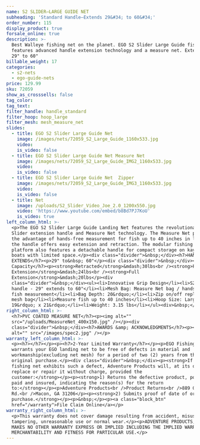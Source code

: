 ```yaml
---
name: S2 SLIDER—LARGE GUIDE NET
subheading: 'Standard Handle—Extends 29&#34; to 60&#34;'
order_number: 115
display_product: true
forsale_online: true
description: >-
  Best Walleye fishing net on the planet. EGO S2 Slider Large Guide fishing net
  features advanced handle extension technology and a measure net. Extends from
  29" to 60"
billable_weight: 17
categories:
  - s2-nets
  - ego-guide-nets
price: 129.99
sku: 72059
show_as_crosssells: false
tag_color:
tag_text:
filter_handle: handle_standard
filter_hoop: hoop_large
filter_mesh: mesh_measure_net
slides:
  - title: EGO S2 Slider Large Guide Net
    image: /images/nets/72059_S2_Large_Guide_1160x533.jpg
    video:
    is_video: false
  - title: EGO S2 Slider Large Guide Net Measure Net
    image: /images/nets/72059_S2_Large_Guide_IMG2_1160x533.jpg
    video:
    is_video: false
  - title: EGO S2 Slider Large Guide Net  Zipper
    image: /images/nets/72059_S2_Large_Guide_IMG3_1160x533.jpg
    video:
    is_video: false
  - title: Net
    image: /uploads/S2_Slider_Video_Joe_2.0_1200x550.jpg
    video: 'https://www.youtube.com/embed/b8Bd7PJ7KoU'
    is_video: true
left_column_html: >-
  <p>The EGO S2 Slider Large Guide Landing Net features the revolutionary S2
  Slider extension handle and Measure Net technology. The Measure Net provides
  the advantage of hands-free measurement for fish up to 40 inches in length and
  the handle offers easy extension and retraction. The modular fishing net
  platform also features a detachable handle for compact storage on kayaks and
  boats with limited space.</p><div class="divider">&nbsp;</div><h7>HANDLE
  EXTENDS</h7><p>29" to&nbsp; 60"</p><div class="divider">&nbsp;</div><h7>Load
  Capacity</h7><p><strong>Retracted</strong>&mdash;30lbs<br /><strong>Partial
  Extension</strong>&mdash;24lbs<br /><strong>Full
  Extension</strong>&mdash;20lbs</p><div
  class="divider">&nbsp;</div><ul><li>Innovative Grip Design</li><li>S2 Slider
  handle - 29" extends to 60"</li><li>Mesh Bag: Measure Net bag / hands-free
  fish measurement</li><li>Bag Depth: 20&rdquo;</li><li>Zip on/off replaceable
  mesh bag</li><li>Measure fish up to 40 inches</li><li>Hoop Size: Large
  19&rdquo; x 21&rdquo;</li><li>Weight: 3.15 lbs</li></ul><div>&nbsp;</div></h7>
right_column_html: >-
  <h7>PVC COATED MEASURE NET</h7><p><img alt=""
  src="/uploads/MeasureNet_400x150.jpg" /></p><div
  class="divider">&nbsp;</div><h7>AWARDS &amp; ACKNOWLEDGMENTS</h7><p><img
  alt="" src="/images/spec2.jpg" /></p>
warranty_left_column_html: >-
  <p><h7></h7></p><p><h7>2-Year Limited Warranty</h7></p><p>EGO Fishing Gear
  warrants your EGO landing net to be free of defects in material and
  workmanship(excluding net mesh) for a period of two (2) years from the date of
  original purchase.</p><div class="divider">&nbsp;</div><p><strong>If your EGO
  fishing net exhibits such a defect, Adventure Products will, at its option,
  replace or repair it without charge, provided the
  customer:</strong></p><p><strong>1) Returns the defective product, postage
  paid and insured, indicating the reason(s) for the return
  to:</strong></p><p>Adventure Products<br />Product Returns<br />889 Guy Paine
  Rd.<br />Macon, GA 31206</p><p><strong>2) Submits proof of date of original
  purchase.</strong></p><p>&nbsp;</p><p><a class="block_btn"
  href="/warranty">File Claim Online</a></p>
warranty_right_column_html: >-
  <p>This warranty does not cover damage resulting from accident, misuse, abuse,
  tampering, unreasonable use or normal wear.</p><p>ADVENTURE PRODUCTS, INC.
  MAKES NO OTHER WARRANTY EXPRESS OR IMPLIED INCLUDING THE IMPLIED WARRANTIES OF
  MERCHANTABILITY AND FITNESS FOR PARTICULAR USE.</p>
---
```

